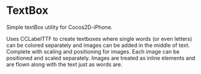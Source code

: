 TextBox
=======

Simple textBox utility for Cocos2D-iPhone.

Uses CCLabelTTF to create textboxes where single words (or even letters) can be colored separately and images can be added in the middle of text. Complete with scaling and positioning for images. Each image can be positioned and scaled separately. Images are treated as inline elements and are flown along with the text just as words are.
